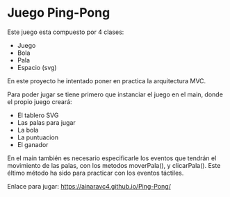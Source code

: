 # Juego Ping-Pong

Este juego esta compuesto por 4 clases:
- Juego
- Bola
- Pala
- Espacio (svg)

En este proyecto he intentado poner en practica la arquitectura MVC.

Para poder jugar se tiene primero que instanciar el juego en el main, donde el propio juego creará:
- El tablero SVG
- Las palas para jugar
- La bola
- La puntuacion
- El ganador

En el main también es necesario especificarle los eventos que tendrán el movimiento de las palas, con los metodos moverPala(), y clicarPala().
Este éltimo método ha sido para practicar con los eventos táctiles.

Enlace para jugar:
https://ainaravc4.github.io/Ping-Pong/
